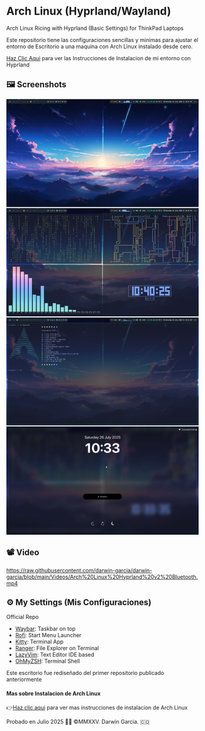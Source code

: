 # Arch Linux (Hyprland/Wayland)

Arch Linux Ricing with Hyprland (Basic Settings) for ThinkPad Laptops
<p> Este repositorio tiene las configuraciones sencillas y minimas para ajustar el entorno de Escritorio a una maquina con Arch Linux instalado desde cero.</p>

[Haz Clic Aqui](https://github.com/darwin-garcia/Arch-Linux-Hyprland/tree/main/Instrucciones/Hyprland) para ver las Instrucciones de Instalacion de mi entorno con Hyprland

## 🖼 Screenshots
![Desktop.](https://raw.githubusercontent.com/darwin-garcia/Arch-Linux-Hyprland-v2/refs/heads/main/Screenshots/Desktop%20Full%20v2.png)
![Terminal.](https://raw.githubusercontent.com/darwin-garcia/Arch-Linux-Hyprland-v2/refs/heads/main/Screenshots/Desktop%20Terminal.png)
![Fetch.](https://raw.githubusercontent.com/darwin-garcia/Arch-Linux-Hyprland-v2/refs/heads/main/Screenshots/Fastfetch.png)
![Lock Screen.](https://raw.githubusercontent.com/darwin-garcia/Arch-Linux-Hyprland-v2/refs/heads/main/Screenshots/Lock%20Screen.png)

## 📽 Video
https://raw.githubusercontent.com/darwin-garcia/darwin-garcia/blob/main/Videos/Arch%20Linux%20Hyprland%20v2%20Bluetooth.mp4

## ⚙ My Settings (Mis Configuraciones)

Official Repo
* [Waybar](https://github.com/Alexays/Waybar): Taskbar on top
* [Rofi](https://github.com/davatorium/rofi): Start Menu Launcher
* [Kitty](https://sw.kovidgoyal.net/kitty/): Terminal App
* [Ranger](https://github.com/ranger/ranger): File Explorer on Terminal 
* [LazyVim](https://www.lazyvim.org/): Text Editor IDE based
* [OhMyZSH](https://ohmyz.sh/#install): Terminal Shell

Este escritorio fue rediseñado del primer repositorio publicado anteriormente
#### Mas sobre Instalacion de Arch Linux
👉[Haz clic aqui](https://github.com/darwin-garcia/Arch-Linux-Hyprland/tree/main/Instrucciones) para ver mas instrucciones de instalacion de Arch Linux

Probado en Julio 2025 👨‍💻 ©MMXXV. Darwin Garcia. 🇨🇴

